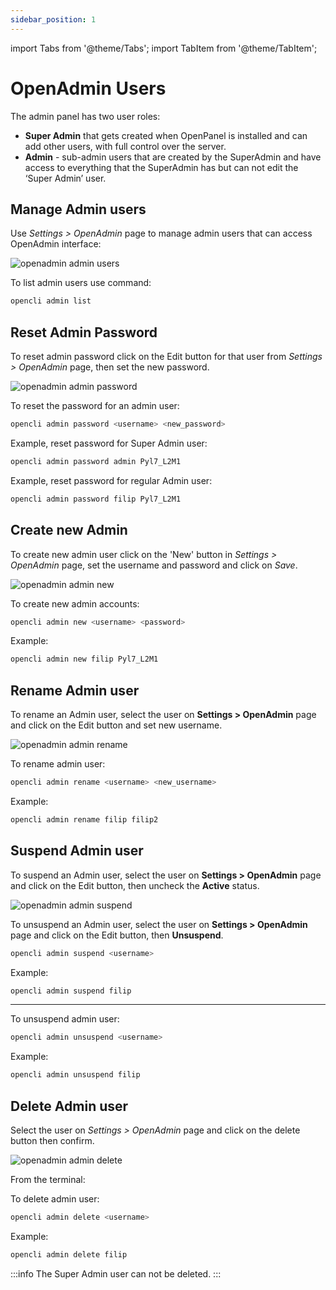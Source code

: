 ```yaml
---
sidebar_position: 1
---
```


import Tabs from '@theme/Tabs';
import TabItem from '@theme/TabItem';


# OpenAdmin Users

The admin panel has two user roles:

- **Super Admin** that gets created when OpenPanel is installed and can add other users, with full control over the server.
- **Admin** - sub-admin users that are created by the SuperAdmin and have access to everything that the SuperAdmin has but can not edit the ‘Super Admin’ user.

## Manage Admin users


<Tabs>
  <TabItem value="openadmin-admin-users" label="With OpenAdmin" default>

Use *Settings > OpenAdmin* page to manage admin users that can access OpenAdmin interface:

![openadmin admin users](/img/admin/openadmin_admin_page.png)

  </TabItem>
  <TabItem value="CLI" label="With OpenCLI">

To list admin users use command:

```bash
opencli admin list
```

  </TabItem>
</Tabs>

## Reset Admin Password


<Tabs>
  <TabItem value="openadmin-admin-reset" label="With OpenAdmin" default>

To reset admin password click on the Edit button for that user from *Settings > OpenAdmin* page, then set the new password.

![openadmin admin password](/img/admin/openadmin_admin_password.png)

  </TabItem>
  <TabItem value="cli-reset" label="With OpenCLI">

To reset the password for an admin user:

```bash
opencli admin password <username> <new_password>
```

Example, reset password for Super Admin user:
```bash
opencli admin password admin Pyl7_L2M1
```

Example, reset password for regular Admin user:
```bash
opencli admin password filip Pyl7_L2M1
```

  </TabItem>
</Tabs>


## Create new Admin

<Tabs>
  <TabItem value="openadmin-admin-new" label="With OpenAdmin" default>

To create new admin user click on the 'New' button in *Settings > OpenAdmin* page, set the username and password and click on *Save*.

![openadmin admin new](/img/admin/openadmin_admin_new.png)


  </TabItem>
  <TabItem value="cli-new" label="With OpenCLI">

To create new admin accounts:

```bash
opencli admin new <username> <password>
```

Example:
```bash
opencli admin new filip Pyl7_L2M1
```

  </TabItem>
</Tabs>





## Rename Admin user

<Tabs>
  <TabItem value="openadmin-admin-rename" label="With OpenAdmin" default>

To rename an Admin user, select the user on **Settings > OpenAdmin** page and click on the Edit button and set new username.

![openadmin admin rename](/img/admin/openadmin_admin_rename.png)


  </TabItem>
  <TabItem value="cli-rename" label="With OpenCLI">

To rename admin user:

```bash
opencli admin rename <username> <new_username>
```

Example:
```bash
opencli admin rename filip filip2
```
  </TabItem>
</Tabs>


## Suspend Admin user

<Tabs>
  <TabItem value="openadmin-admin-suspend" label="With OpenAdmin" default>

To suspend an Admin user, select the user on **Settings > OpenAdmin** page and click on the Edit button, then uncheck the **Active** status.

![openadmin admin suspend](/img/admin/openadmin_admin_suspend.png)


To unsuspend an Admin user, select the user on **Settings > OpenAdmin** page and click on the Edit button, then **Unsuspend**.
  </TabItem>
  <TabItem value="cli-suspend" label="With OpenCLI">

```bash
opencli admin suspend <username>
```

Example:
```bash
opencli admin suspend filip
```
---

To unsuspend admin user:
```bash
opencli admin unsuspend <username>
```

Example:
```bash
opencli admin unsuspend filip
```

  </TabItem>
</Tabs>


## Delete Admin user

<Tabs>
  <TabItem value="openadmin-admin-delete" label="With OpenAdmin" default>

Select the user on *Settings > OpenAdmin* page and click on the delete button then confirm.

![openadmin admin delete](/img/admin/openadmin_admin_delete.png)


  </TabItem>
  <TabItem value="cli-delete" label="With OpenCLI">

From the terminal:

To delete admin user:
```bash
opencli admin delete <username>
```

Example:
```bash
opencli admin delete filip
```

  </TabItem>
</Tabs>


:::info
The Super Admin user can not be deleted.
:::


